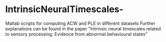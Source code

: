 # IntrinsicNeuralTimescales-
Matlab scripts for computing ACW and PLE in different datasets
Further explanations can be found in the paper "Intrinsic neural timescales related to sensory processing: Evidence from abnormal behavioural states"
